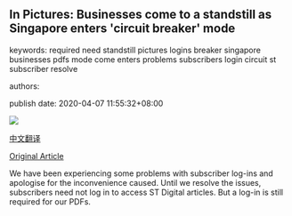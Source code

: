 ## In Pictures: Businesses come to a standstill as Singapore enters 'circuit breaker' mode

keywords: required need standstill pictures logins breaker singapore businesses pdfs mode come enters problems subscribers login circuit st subscriber resolve

authors: 

publish date: 2020-04-07 11:55:32+08:00

![](https://www.straitstimes.com/sites/default/files/styles/x_large/public/articles/2020/04/07/nmrafflesplace30704.jpg?itok=hLUmhuhQ)

[中文翻译](In%20Pictures%3A%20Businesses%20come%20to%20a%20standstill%20as%20Singapore%20enters%20%27circuit%20breaker%27%20mode_zh.md)

[Original Article](https://www.straitstimes.com/multimedia/photos/in-pictures-businesses-come-to-a-standstill-as-singapore-enters-circuit-breaker)

We have been experiencing some problems with subscriber log-ins and apologise for the inconvenience caused. Until we resolve the issues, subscribers need not log in to access ST Digital articles. But a log-in is still required for our PDFs.